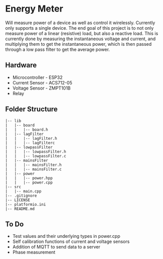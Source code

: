 # Energy Meter #
Will measure power of a device as well as control it wirelessly. Currently only supports a single device. The end goal of this project is to not only measure power of a linear (resistive) load, but also a reactive load. This is currently done by measuring the instantaneous voltage and current, and multiplying them to get the instantaneous power, which is then passed through a low pass filter to get the average power. 

## Hardware ##
* Microcontroller - ESP32
* Current Sensor - ACS712-05
* Voltage Sensor - ZMPT101B
* Relay

## Folder Structure ##
```
|-- lib
|   |-- board
|   |   |-- board.h
|   |-- lagFilter
|   |   |-- lagFilter.h
|   |   |-- lagFilterc
|   |-- lowpassFilter
|   |   |-- lowpassFilter.h
|   |   |-- lowpassFilter.c
|   |-- mainsFilter
|   |   |-- mainsFilter.h
|   |   |-- mainsFilter.c
|   |-- power
|   |   |-- power.hpp
|   |   |-- power.cpp
|-- src
|   |-- main.cpp
|-- .gitignore
|-- LICENSE
|-- platformio.ini
|-- README.md

```
## To Do ##
* Test values and their underlying types in power.cpp
* Self calibration functions of current and voltage sensors
* Addition of MQTT to send data to a server
* Phase measurement
